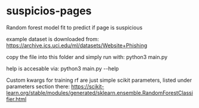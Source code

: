# suspicios-pages
Random forest model fit to predict if page is suspicious

example dataset is downloaded from:
https://archive.ics.uci.edu/ml/datasets/Website+Phishing

copy the file into this folder and simply run with:
python3 main.py

help is accesable via:
python3 main.py --help

Custom kwargs for training rf are just simple scikit parameters,
listed under parameters section there:
https://scikit-learn.org/stable/modules/generated/sklearn.ensemble.RandomForestClassifier.html